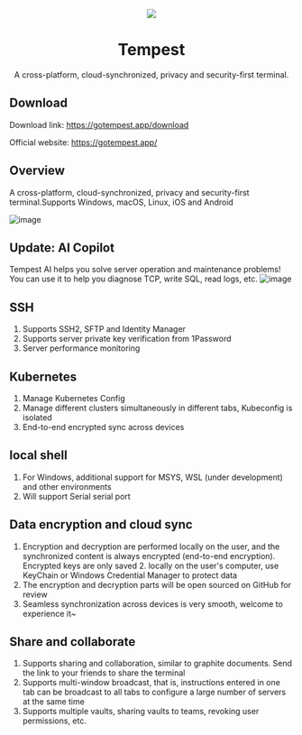<p align="center">
    <img src="https://github.com/MicaApps/Photo/assets/6630660/cd55ed20-f684-4ac3-a643-e6097b106ef1" alter="Mail Icon" align="center"/>
    <h1 align="center">Tempest</h1>
    <p align="center">A cross-platform, cloud-synchronized, privacy and security-first terminal.</p>
</p>

## Download
Download link: https://gotempest.app/download

Official website: https://gotempest.app/

## Overview
A cross-platform, cloud-synchronized, privacy and security-first terminal.Supports Windows, macOS, Linux, iOS and Android


![image](https://github.com/MicaApps/Tempest/assets/6630660/0883d62d-11de-43ef-b43e-c8d217993b93)

## Update: AI Copilot
Tempest AI helps you solve server operation and maintenance problems! You can use it to help you diagnose TCP, write SQL, read logs, etc.
![image](https://github.com/MicaApps/Tempest/assets/6630660/ce471d85-8a91-45b2-b847-2d7f2a3e6ee4)

## SSH
1. Supports SSH2, SFTP and Identity Manager
2. Supports server private key verification from 1Password
3. Server performance monitoring

## Kubernetes
1. Manage Kubernetes Config
2. Manage different clusters simultaneously in different tabs, Kubeconfig is isolated
3. End-to-end encrypted sync across devices

## local shell
1. For Windows, additional support for MSYS, WSL (under development) and other environments
2. Will support Serial serial port

## Data encryption and cloud sync
1. Encryption and decryption are performed locally on the user, and the synchronized content is always encrypted (end-to-end encryption). Encrypted keys are only saved 2. locally on the user's computer, use KeyChain or Windows Credential Manager to protect data
3. The encryption and decryption parts will be open sourced on GitHub for review
4. Seamless synchronization across devices is very smooth, welcome to experience it~

## Share and collaborate
1. Supports sharing and collaboration, similar to graphite documents. Send the link to your friends to share the terminal
2. Supports multi-window broadcast, that is, instructions entered in one tab can be broadcast to all tabs to configure a large number of servers at the same time
3. Supports multiple vaults, sharing vaults to teams, revoking user permissions, etc.
